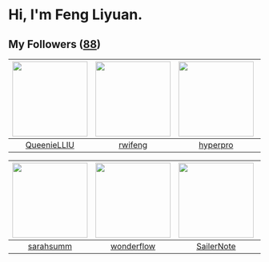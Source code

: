 # Hi, I'm Feng Liyuan.

## My Followers ([88](https://github.com/SunRunAway?tab=followers))

| <img src="https://avatars.githubusercontent.com/u/37468107?v=4" width="150" height="150" /> | <img src="https://avatars.githubusercontent.com/u/1814146?v=4" width="150" height="150" /> | <img src="https://avatars.githubusercontent.com/u/2445111?v=4" width="150" height="150" /> | <img src="https://avatars.githubusercontent.com/u/42286315?v=4" width="150" height="150" /> |
| :-----------------------------------------------------------------------------------------: | :----------------------------------------------------------------------------------------: | :----------------------------------------------------------------------------------------: | :-----------------------------------------------------------------------------------------: |
|                        [QueenieLLIU](https://github.com/QueenieLLIU)                        |                            [rwifeng](https://github.com/rwifeng)                           |                           [hyperpro](https://github.com/hyperpro)                          |                         [wxning1107](https://github.com/wxning1107)                         |

| <img src="https://avatars.githubusercontent.com/u/5827851?v=4" width="150" height="150" /> | <img src="https://avatars.githubusercontent.com/u/2173670?v=4" width="150" height="150" /> | <img src="https://avatars.githubusercontent.com/u/14977542?v=4" width="150" height="150" /> | <img src="https://avatars.githubusercontent.com/u/30543181?v=4" width="150" height="150" /> |
| :----------------------------------------------------------------------------------------: | :----------------------------------------------------------------------------------------: | :-----------------------------------------------------------------------------------------: | :-----------------------------------------------------------------------------------------: |
|                          [sarahsumm](https://github.com/sarahsumm)                         |                         [wonderflow](https://github.com/wonderflow)                        |                         [SailerNote](https://github.com/SailerNote)                         |                         [LittleFall](https://github.com/LittleFall)                         |